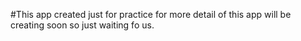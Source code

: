 #This app created just for practice
for more detail of this app will be creating soon so just waiting fo us.

